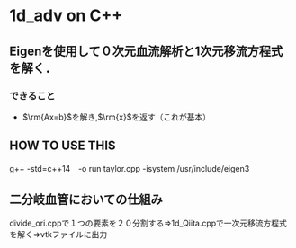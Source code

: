 # 1d_adv on C++

## Eigenを使用して０次元血流解析と1次元移流方程式を解く．
### できること
- $\rm{Ax=b}$を解き,$\rm{x}$を返す（これが基本）


## HOW TO USE THIS

g++ -std=c++14　-o run taylor.cpp -isystem /usr/include/eigen3　

## 二分岐血管においての仕組み
divide_ori.cppで１つの要素を２０分割する⇒1d_Qiita.cppで一次元移流方程式を解く⇒vtkファイルに出力